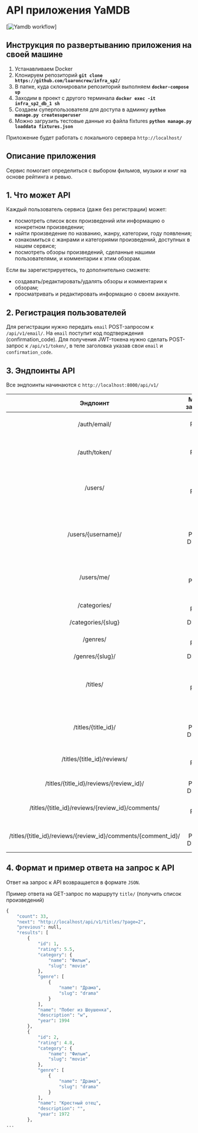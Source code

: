 # API приложения YaMDB
[![Yamdb workflow](https://github.com/luaroncrew/yamdb_final/actions/workflows/yamdb.yaml/badge.svg)]
## Инструкция по развертыванию приложения на своей машине

1. Устанавливаем Docker
2. Клонируем репозиторий **`git clone https://github.com/luaroncrew/infra_sp2/`**
4. В папке, куда склонировали репозиторий выполняем **`docker-compose up`**
5. Заходим в проект с другого терминала **`docker exec -it infra_sp2_db_1 sh`** 
6. Создаем суперпользователя для доступа в админку **`python manage.py createsuperuser`**
7. Можно загрузить тестовые данные из файла fixtures **`python manage.py loaddata fixtures.json`**

Приложение будет работать с локального сервера `http://localhost/`

## Описание приложения

Сервис помогает определиться с выбором фильмов, музыки и книг на основе рейтинга и ревью.

## 1. Что может API

Каждый пользователь сервиса (даже без регистрации) может:
- посмотреть список всех произведений или информацию о конкретном произведении;
- найти произведение по названию, жанру, категории, году появления;
- ознакомиться с жанрами и категориями произведений, доступных в нашем сервисе;
- посмотреть обзоры произведений, сделанные нашими пользователями, и комментарии к этим обзорам.

Если вы зарегистрируетесь, то дополнительно сможете:
- создавать/редактировать/удалять обзоры и комментарии к обзорам;
- просматривать и редактировать информацию о своем аккаунте.

## 2. Регистрация пользователей

Для регистрации нужно передать `email` POST-запросом к `/api/v1/email/`.
На `email` поступит код подтверждения (confirmation_code).
Для получения JWT-токена нужно сделать POST-запрос к `/api/v1/token/`, в теле заголовка указав свои `email` и `confirmation_code`.

## 3. Эндпоинты АPI

Все эндпоинты начинаются с `http://localhost:8000/api/v1/`

| Эндпоинт | Метод запроса | Результат|
|:----:|:----:|:----------:|
|/auth/email/|POST|Зарегистрироваться по email и получить код доступа|
|/auth/token/|POST|Получить токен в обмен на email и код доступа (confirmation_code)|
|/users/|GET POST|Посмотреть список всех пользователей, создать запись о новом (только администраторы)|
|/users/{username}/|GET PATCH DELETE|Посмотреть информацию о конкретном пользователе, отредактировать и удалить ее (только администраторы)|
|/users/me/|GET PATCH|Посмотреть и отредактировать информацию о своём аккаунте|
|/categories/|GET POST|Посмотреть список категорий, создать новую|
|/categories/{slug}|DELETE|Удалить категорию|
|/genres/|GET POST|Посмотреть список жанров, создать новый|
|/genres/{slug}/|DELETE|Удалить жанр|
|/titles/|GET POST|Посмотреть список всех произведений, создать информацию о новом произведении|
|/titles/{title_id}/|GET PATCH DELETE|Посмотреть/редактировать/удалить информацию о произведении|
|/titles/{title_id}/reviews/|GET POST|Посмотреть все обзоры, создать новый|
|/titles/{title_id}/reviews/{review_id}/|GET PATCH DELETE|Чтение/редактирование/удаление обзора|
|/titles/{title_id}/reviews/{review_id}/comments/|GET POST|Просмотреть комментарии, создать новый|
|/titles/{title_id}/reviews/{review_id}/comments/{comment_id}/|GET PATCH DELETE|Чтение/редактирование/удаление комментариев|

## 4. Формат и пример ответа на запрос к API

Ответ на запрос к API возвращается в формате `JSON`.

Пример ответа на GET-запрос по маршруту `title/` (получить список произведений)

```python
{
    "count": 33,
    "next": "http://localhost/api/v1/titles/?page=2",
    "previous": null,
    "results": [
        {
            "id": 1,
            "rating": 5.5,
            "category": {
                "name": "Фильм",
                "slug": "movie"
            },
            "genre": [
                {
                    "name": "Драма",
                    "slug": "drama"
                }
            ],
            "name": "Побег из Шоушенка",
            "description": "w",
            "year": 1994
        },
        {
            "id": 2,
            "rating": 4.8,
            "category": {
                "name": "Фильм",
                "slug": "movie"
            },
            "genre": [
                {
                    "name": "Драма",
                    "slug": "drama"
                }
            ],
            "name": "Крестный отец",
            "description": "",
            "year": 1972
        },
...
```
